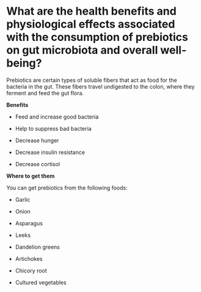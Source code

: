 # What are the health benefits and physiological effects associated with the consumption of prebiotics on gut microbiota and overall well-being?

Prebiotics are certain types of soluble fibers that act as food for the bacteria in the gut. These fibers travel undigested to the colon, where they ferment and feed the gut flora.

**Benefits**

- Feed and increase good bacteria

- Help to suppress bad bacteria

- Decrease hunger

- Decrease insulin resistance

- Decrease cortisol

**Where to get them**

You can get prebiotics from the following foods:

- Garlic

- Onion

- Asparagus

- Leeks

- Dandelion greens

- Artichokes

- Chicory root

- Cultured vegetables